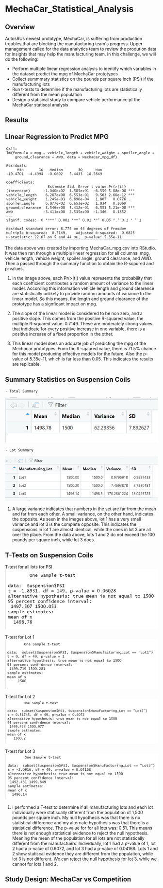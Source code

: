 # MechaCar_Statistical_Analysis

## Overview 
AutosRUs newest prototype, MechaCar, is suffering from production troubles that are blocking the manufacturing team's progress.  Upper management called for the data analytics team to review the prodution data for insights that may help the manufacturing team.  In this challenge, we will do the following:
- Perform multiple linear regression analysis to identify which variables in the dataset predict the mpg of MechaCar prototypes
- Collect summmary statistics on the pounds per square inch (PSI) if the  manufacturing lots
- Run t-tests to determine if the manufacturing lots are statistically different from the mean population
- Design a statisical study to compare vehicle performance pf the MechaCar statiscal analysis


## Results

## Linear Regression to Predict MPG

![image](https://github.com/snkty8/MechaCar_Statistical_Analysis/blob/main/images/Linear_Regression_to_Predict_MPG_Stats.png)


The data above was created by importing MechaCar_mpg.csv into RStudio.  It was then ran through a multiple linear regression for all columns: mpg, vehicle length, vehicle weight, spoiler angle, ground clearance, and AWD.  Then a passed through the summary function to obtain the R-sqaured and p-values.

1. In the image above, each Pr(>|t|) value represents the probability that each coefficient contributes a random amount of variance to the linear model. According this information vehicle length and ground clearence are statistically unlikely to provide random amounts of variance to the linear model.  So this means, the length and ground clearance of the prototype has a signficant impact on mpg. 

2. The slope of the linear model is considered to be non zero, and a positive slope.  This comes from the positive R-squared value, the multiple R-squared value: 0.7149.  These are moderately strong values that indidcate for every positive increase in one variable, there is a positive increase of a fixed proportion in the other. 

3. This linear model does an adquate job of predicting the mpg of the Mechacar prototypes. From the R-sqaured value, there is 71.5% chance for this model producing effective models for the future.  Also the p-value of 5.35e-11, which is far less than 0.05.  This indicates the results are replicable.


## Summary Statistics on Suspension Coils

    - Total Summary
![image](https://github.com/snkty8/MechaCar_Statistical_Analysis/blob/main/images/total_summary.png)

    - Lot Summary
![image](https://github.com/snkty8/MechaCar_Statistical_Analysis/blob/main/images/lot_summary.png)

1. A large variance indicates that numbers in the set are far from the mean and far from each other. A small variance, on the other hand, indicates the opposite. As seen in the images above, lot 1 has a very small variance and lot 3 is the complete opposite. This indicates the suspensions in lot 1 are almost identical, while the ones in lot 3 are all over the place.  From the data above, lots 1 and 2 do not exceed the 100 pounds per square inch, while lot 3 does.    

## T-Tests on Suspension Coils
T-test for all lots for PSI
![image](https://github.com/snkty8/MechaCar_Statistical_Analysis/blob/main/images/t_test_PSI.png)

T-test for Lot 1
![image](https://github.com/snkty8/MechaCar_Statistical_Analysis/blob/main/images/t_test_lot_1.png)

T-test for Lot 2
![image](https://github.com/snkty8/MechaCar_Statistical_Analysis/blob/main/images/t_test_lot_2.png)

T-test for Lot 3
![image](https://github.com/snkty8/MechaCar_Statistical_Analysis/blob/main/images/t_test_lot_3.png)

1. I performed a T-test to determine if all manufacturing lots and each lot individually were statiscally different from the population of 1,500 pounds per square inch. My null hypothesis was that there is no statistical difference and my alternate hypothesis was that there is a statistical difference.  The p-value for for all lots was: 0.51.  This means there is not enough statistical evidence to reject the null hypothesis.  Meaning the mean of the population for all lots are not statistically different from the manufactuers. Individually, lot 1 had a p-value of 1, lot 2 had a p-value of 0.6072, and lot 3 had a p-value of 0.04168.  Lots 1 and 2 show statiscal evidence they are different from the population, while lot 3 is not different. We can reject the null hypothesis for lot 3, while we cannot for lots 1 and 2. 

## Study Design: MechaCar vs Competition


